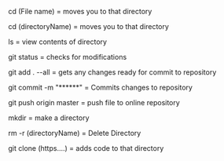 cd (File name) = moves you to that directory

cd (directoryName) = moves you to that directory

ls = view contents of directory

git status = checks for modifications

git add . --all = gets any changes ready for commit to repository

git commit -m "******" = Commits changes to repository

git push origin master = push file to online repository

mkdir = make a directory

rm -r (directoryName) = Delete Directory

git clone (https....) = adds code to that directory

